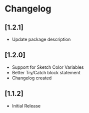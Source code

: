 # Changelog

## [1.2.1]
- Update package description

## [1.2.0]
- Support for Sketch Color Variables
- Better Try/Catch block statement
- Changelog created

## [1.1.2]
- Initial Release